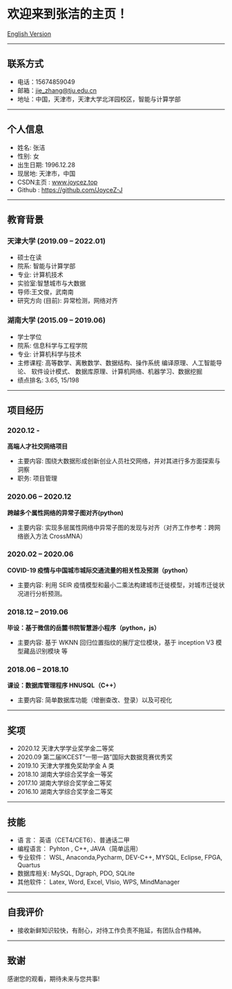 # 欢迎来到张洁的主页！
[English Version](index.md)

---

##  联系方式

- 电话：15674859049 
- 邮箱：jie_zhang@tju.edu.cn 
- 地址：中国，天津市，天津大学北洋园校区，智能与计算学部

---

## 个人信息

  - 姓名: 张洁
  - 性别: 女
  - 出生日期: 1996.12.28
  - 现居地: 天津市，中国
  - CSDN主页 : www.joycez.top
  - Github : https://github.com/JoyceZ-J

---


## 教育背景
### 天津大学 (2019.09 – 2022.01)   
- 硕士在读
- 院系: 智能与计算学部
- 专业: 计算机技术
- 实验室:智慧城市与大数据
- 导师:王文俊，武南南
- 研究方向 (目前): 异常检测，网络对齐

### 湖南大学 (2015.09 – 2019.06)   
- 学士学位
- 院系: 信息科学与工程学院
- 专业: 计算机科学与技术
- 主修课程: 高等数学、离散数学、数据结构、操作系统
           编译原理、人工智能导论、 软件设计模式、
           数据库原理、计算机网络、机器学习、数据挖掘
- 绩点排名: 3.65, 15/198

---

  
## 项目经历
### 2020.12 - 
**高端人才社交网络项目**
- 主要内容: 围绕大数据形成创新创业人员社交网络，并对其进行多方面探索与洞察
- 职务: 项目管理

### 2020.06 – 2020.12
**跨越多个属性网络的异常子图对齐(python)**
- 主要内容: 实现多层属性网络中异常子图的发现与对齐（对齐工作参考：跨网络嵌入方法 CrossMNA）

### 2020.02 – 2020.06
**COVID-19 疫情与中国城市城际交通流量的相关性及预测（python）**
- 主要内容:  利用 SEIR 疫情模型和最小二乘法构建城市迁徙模型，对城市迁徙状况进行分析预测。

### 2018.12 – 2019.06  
**毕设：基于微信的岳麓书院智慧游小程序（python，js）**
- 主要内容:  基于 WKNN 回归位置指纹的展厅定位模块，基于 inception V3 模型藏品识别模块 等

### 2018.06 – 2018.10  
**课设：数据库管理程序 HNUSQL（C++）**
- 主要内容: 简单数据库功能（增删查改、登录）以及可视化

---

## 奖项
- 2020.12 天津大学学业奖学金二等奖
- 2020.09 第二届IKCEST“一带一路”国际大数据竞赛优秀奖
- 2019.10 天津大学推免奖助学金 A 类
- 2018.10 湖南大学综合奖学金一等奖
- 2017.10 湖南大学综合奖学金二等奖
- 2016.10 湖南大学综合奖学金二等奖

---

## 技能 
- 语 言： 英语（CET4/CET6）、普通话二甲 
- 编程语言： Pyhton , C++, JAVA（简单运用）
- 专业软件： WSL, Anaconda,Pycharm, DEV-C++, MYSQL, Eclipse, FPGA, Quartus
- 数据库相关: MySQL, Dgraph, PDO, SQLite
- 其他软件： Latex, Word, Excel, VIsio, WPS, MindManager

---

## 自我评价
- 接收新鲜知识较快，有耐心，对待工作负责不拖延，有团队合作精神。

---      

## 致谢
感谢您的观看，期待未来与您共事!


